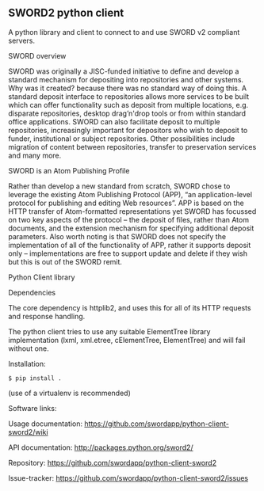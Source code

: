SWORD2 python client
--------------------

A python library and client to connect to and use SWORD v2 compliant servers.

SWORD overview

SWORD was originally a JISC-funded initiative to define and develop a standard mechanism for depositing into repositories and other systems. Why was it created? because there was no standard way of doing this. A standard deposit interface to repositories allows more services to be built which can offer functionality such as deposit from multiple locations, e.g. disparate repositories, desktop drag’n'drop tools or from within standard office applications. SWORD can also facilitate deposit to multiple repositories, increasingly important for depositors who wish to deposit to funder, institutional or subject repositories. Other possibilities include migration of content between repositories, transfer to preservation services and many more.

SWORD is an Atom Publishing Profile

Rather than develop a new standard from scratch, SWORD chose to leverage the existing Atom Publishing Protocol (APP), “an application-level protocol for publishing and editing Web resources”. APP is based on the HTTP transfer of Atom-formatted representations yet SWORD has focussed on two key aspects of the protocol – the deposit of files, rather than Atom documents, and the extension mechanism for specifying additional deposit parameters. Also worth noting is that SWORD does not specify the implementation of all of the functionality of APP, rather it supports deposit only – implementations are free to support update and delete if they wish but this is out of the SWORD remit.

Python Client library

Dependencies

The core dependency is httplib2, and uses this for all of its HTTP requests and response handling.

The python client tries to use any suitable ElementTree library implementation (lxml, xml.etree, cElementTree, ElementTree) and will fail without one.

Installation:

```shell
$ pip install .
```

(use of a virtualenv is recommended)

Software links:

Usage documentation: https://github.com/swordapp/python-client-sword2/wiki 

API documentation:   http://packages.python.org/sword2/

Repository:          https://github.com/swordapp/python-client-sword2

Issue-tracker:       https://github.com/swordapp/python-client-sword2/issues

